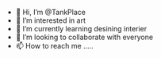 - 👋 Hi, I’m @TankPlace
- 👀 I’m interested in art
- 🌱 I’m currently learning desining interier
- 💞️ I’m looking to collaborate with everyone
- 📫 How to reach me .....

<!---
TankPlace/TankPlace is a ✨ special ✨ repository because its `README.md` (this file) appears on your GitHub profile.
You can click the Preview link to take a look at your changes.
--->
